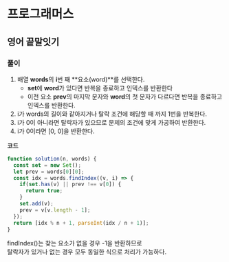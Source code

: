 # 프로그래머스

## 영어 끝말잇기

### 풀이

1. 배열 **words**의 **i**번 째 **요소(word)**를 선택한다.
   - **set**에 **word**가 있다면 반복을 종료하고 인덱스를 반환한다
   - 이전 요소 **prev**의 마지막 문자와 **word**의 첫 문자가 다르다면 반복을 종료하고 인덱스를 반환한다.
2. i가 words의 길이와 같아지거나 탈락 조건에 해당할 때 까지 1번을 반복한다.
3. i가 0이 아니라면 탈락자가 있으므로 문제의 조건에 맞게 가공하여 반환한다.
4. i가 0이라면 [0, 0]을 반환한다.

**코드**

```javascript
function solution(n, words) {
  const set = new Set();
  let prev = words[0][0];
  const idx = words.findIndex((v, i) => {
    if(set.has(v) || prev !== v[0]) {
      return true;
    }
    set.add(v);
    prev = v[v.length - 1];
  });
  return [idx % n + 1, parseInt(idx / n + 1)];
}
```

findIndex()는 찾는 요소가 없을 경우 -1을 반환하므로  
탈락자가 있거나 없는 경우 모두 동일한 식으로 처리가 가능하다.
